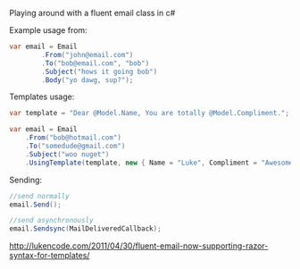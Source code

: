 Playing around with a fluent email class in c#

Example usage from:

```csharp
var email = Email
    	.From("john@email.com")
    	.To("bob@email.com", "bob")
    	.Subject("hows it going bob")
    	.Body("yo dawg, sup?");
```

Templates usage:

```csharp
var template = "Dear @Model.Name, You are totally @Model.Compliment.";

var email = Email
    .From("bob@hotmail.com")
    .To("somedude@gmail.com")
    .Subject("woo nuget")
    .UsingTemplate(template, new { Name = "Luke", Compliment = "Awesome" });
```

Sending:

```csharp
//send normally
email.Send();

//send asynchronously
email.Sendsync(MailDeliveredCallback);
```

<a href="http://lukencode.com/2011/04/30/fluent-email-now-supporting-razor-syntax-for-templates/">http://lukencode.com/2011/04/30/fluent-email-now-supporting-razor-syntax-for-templates/</a>